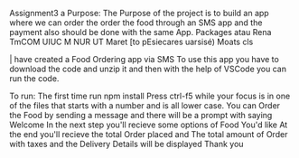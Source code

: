 Assignment3 a
Purpose: The Purpose of the project is to build an app where we can order the order the food through an SMS app
and the payment also should be done with the same App. Packages
atau Rena TmCOM UIUC M NUR UT Maret [to pEsiecares uarsisé)
Moats cls

| have created a Food Ordering app via SMS To use this app you have to download the code and unzip it and then
with the help of VSCode you can run the code.

To run:
The first time run npm install Press ctrl-f5 while your focus is in one of the files that starts with a number and is all lower case. You can Order the Food by sending a message and there will be a prompt with saying Welcome In the next step you'll recieve some options of Food You'd like At the end you'll recieve the total Order placed and The total amount of Order with taxes and the Delivery Details will be displayed Thank you
